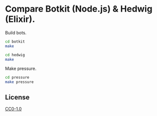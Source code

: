 Compare Botkit (Node.js) & Hedwig (Elixir).
==
Build bots.

```sh
cd botkit
make
```

```sh
cd hedwig
make
```

Make pressure.

```sh
cd pressure
make pressure
```

License
--
[CC0-1.0](https://creativecommons.org/publicdomain/zero/1.0/deed.ja)
